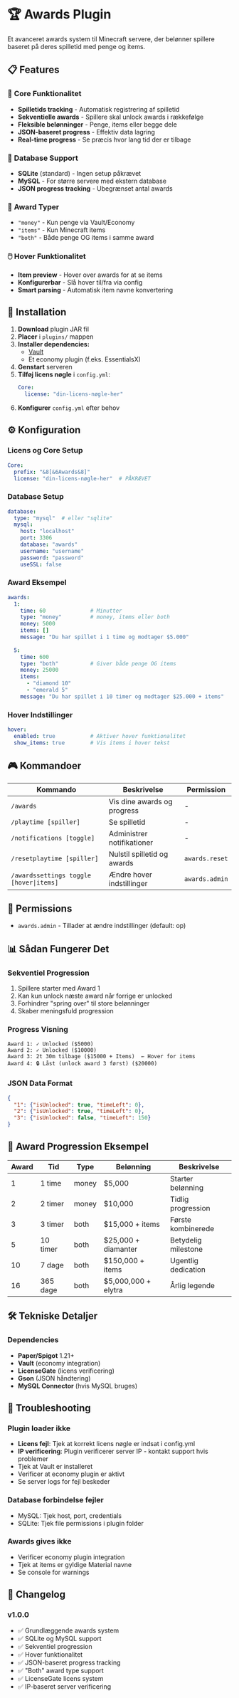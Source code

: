 # 🏆 Awards Plugin

Et avanceret awards system til Minecraft servere, der belønner spillere baseret på deres spilletid med penge og items.

## 📋 Features

### 🎯 **Core Funktionalitet**
- **Spilletids tracking** - Automatisk registrering af spilletid
- **Sekventielle awards** - Spillere skal unlock awards i rækkefølge
- **Fleksible belønninger** - Penge, items eller begge dele
- **JSON-baseret progress** - Effektiv data lagring
- **Real-time progress** - Se præcis hvor lang tid der er tilbage

### 💾 **Database Support**
- **SQLite** (standard) - Ingen setup påkrævet
- **MySQL** - For større servere med ekstern database
- **JSON progress tracking** - Ubegrænset antal awards

### 🎁 **Award Typer**
- `"money"` - Kun penge via Vault/Economy
- `"items"` - Kun Minecraft items
- `"both"` - Både penge OG items i samme award

### 🖱️ **Hover Funktionalitet**
- **Item preview** - Hover over awards for at se items
- **Konfigurerbar** - Slå hover til/fra via config
- **Smart parsing** - Automatisk item navne konvertering

## 🚀 Installation

1. **Download** plugin JAR fil
2. **Placer** i `plugins/` mappen
3. **Installer dependencies:**
   - [Vault](https://www.spigotmc.org/resources/vault.34315/)
   - Et economy plugin (f.eks. EssentialsX)
4. **Genstart** serveren
5. **Tilføj licens nøgle** i `config.yml`:
   ```yaml
   Core:
     license: "din-licens-nøgle-her"
   ```
6. **Konfigurer** `config.yml` efter behov

## ⚙️ Konfiguration

### Licens og Core Setup
```yaml
Core:
  prefix: "&8[&6Awards&8]"
  license: "din-licens-nøgle-her"  # PÅKRÆVET
```

### Database Setup
```yaml
database:
  type: "mysql"  # eller "sqlite"
  mysql:
    host: "localhost"
    port: 3306
    database: "awards"
    username: "username"
    password: "password"
    useSSL: false
```

### Award Eksempel
```yaml
awards:
  1:
    time: 60              # Minutter
    type: "money"         # money, items eller both
    money: 5000
    items: []
    message: "Du har spillet i 1 time og modtager $5.000"
  
  5:
    time: 600
    type: "both"          # Giver både penge OG items
    money: 25000
    items:
      - "diamond 10"
      - "emerald 5"
    message: "Du har spillet i 10 timer og modtager $25.000 + items"
```

### Hover Indstillinger
```yaml
hover:
  enabled: true           # Aktiver hover funktionalitet
  show_items: true        # Vis items i hover tekst
```

## 🎮 Kommandoer

| Kommando | Beskrivelse | Permission |
|----------|-------------|------------|
| `/awards` | Vis dine awards og progress | - |
| `/playtime [spiller]` | Se spilletid | - |
| `/notifications [toggle]` | Administrer notifikationer | - |
| `/resetplaytime [spiller]` | Nulstil spilletid og awards | `awards.reset` |
| `/awardssettings toggle [hover\|items]` | Ændre hover indstillinger | `awards.admin` |

## 🔐 Permissions

- `awards.admin` - Tillader at ændre indstillinger (default: op)

## 📊 Sådan Fungerer Det

### Sekventiel Progression
1. Spillere starter med Award 1
2. Kan kun unlock næste award når forrige er unlocked
3. Forhindrer "spring over" til store belønninger
4. Skaber meningsfuld progression

### Progress Visning
```
Award 1: ✓ Unlocked ($5000)
Award 2: ✓ Unlocked ($10000)
Award 3: 2t 30m tilbage ($15000 + Items)  ← Hover for items
Award 4: 🔒 Låst (unlock award 3 først) ($20000)
```

### JSON Data Format
```json
{
  "1": {"isUnlocked": true, "timeLeft": 0},
  "2": {"isUnlocked": true, "timeLeft": 0},
  "3": {"isUnlocked": false, "timeLeft": 150}
}
```

## 🎯 Award Progression Eksempel

| Award | Tid | Type | Belønning | Beskrivelse |
|-------|-----|------|-----------|-------------|
| 1 | 1 time | money | $5,000 | Starter belønning |
| 2 | 2 timer | money | $10,000 | Tidlig progression |
| 3 | 3 timer | both | $15,000 + items | Første kombinerede |
| 5 | 10 timer | both | $25,000 + diamanter | Betydelig milestone |
| 10 | 7 dage | both | $150,000 + items | Ugentlig dedication |
| 16 | 365 dage | both | $5,000,000 + elytra | Årlig legende |

## 🛠️ Tekniske Detaljer

### Dependencies
- **Paper/Spigot** 1.21+
- **Vault** (economy integration)
- **LicenseGate** (licens verificering)
- **Gson** (JSON håndtering)
- **MySQL Connector** (hvis MySQL bruges)

## 🐛 Troubleshooting

### Plugin loader ikke
- **Licens fejl**: Tjek at korrekt licens nøgle er indsat i config.yml
- **IP verificering**: Plugin verificerer server IP - kontakt support hvis problemer
- Tjek at Vault er installeret
- Verificer at economy plugin er aktivt
- Se server logs for fejl beskeder

### Database forbindelse fejler
- MySQL: Tjek host, port, credentials
- SQLite: Tjek file permissions i plugin folder

### Awards gives ikke
- Verificer economy plugin integration
- Tjek at items er gyldige Material navne
- Se console for warnings

## 📝 Changelog

### v1.0.0
- ✅ Grundlæggende awards system
- ✅ SQLite og MySQL support
- ✅ Sekventiel progression
- ✅ Hover funktionalitet
- ✅ JSON-baseret progress tracking
- ✅ "Both" award type support
- ✅ LicenseGate licens system
- ✅ IP-baseret server verificering